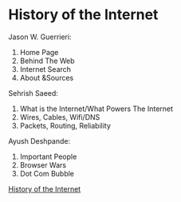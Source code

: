 # History of the Internet

Jason W. Guerrieri:
1. Home Page
2. Behind The Web
3. Internet Search
4. About &Sources

Sehrish Saeed:
1. What is the Internet/What Powers The Internet
2. Wires, Cables, Wifi/DNS
3. Packets, Routing, Reliability

Ayush Deshpande:
1. Important People
2. Browser Wars
3. Dot Com Bubble

[History of the Internet](http://history18.eastus.azurecontainer.io)